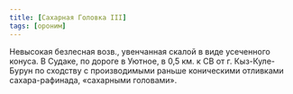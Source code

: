 ```yaml
---
title: [Сахарная Головка III]
tags: [ороним]
---
```


Невысокая безлесная возв., увенчанная скалой в виде усеченного конуса. В Судаке,
по дороге в Уютное, в 0,5 км. к СВ от г. Кыз-Куле-Бурун по сходству с
производимыми раньше коническими отливками сахара-рафинада, «сахарными
головами».
